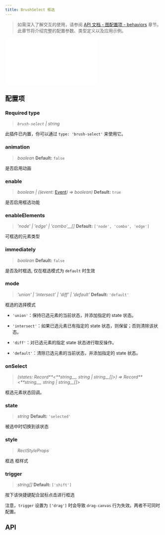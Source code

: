 ```yaml
---
title: BrushSelect 框选
---
```


> 如需深入了解交互的使用，请参阅 [API 文档 - 图配置项 - behaviors](/api/graph/option#behaviors) 章节。此章节将介绍完整的配置参数、类型定义以及应用示例。

<embed src="@/common/api/behaviors/brush-select.md"></embed>

## 配置项

### <Badge type="success">Required</Badge> type

> _`brush-select` \| string_

此插件已内置，你可以通过 `type: 'brush-select'` 来使用它。

### animation

> _boolean_ **Default:** `false`

是否启用动画

### enable

> _boolean \| ((event:_ [Event](/manual/graph-api/event#事件对象属性)_) => boolean)_ **Default:** `true`

是否启用框选功能

### enableElements

> _'node' \| 'edge' \| 'combo'\_\_[]_ **Default:** `['node', 'combo', 'edge']`

可框选的元素类型

### immediately

> _boolean_ **Default:** `false`

是否及时框选, 仅在框选模式为 `default` 时生效

### mode

> _'union' \| 'intersect' \| 'diff' \| 'default'_ **Default:** `'default'`

框选的选择模式

- `'union'`：保持已选元素的当前状态，并添加指定的 state 状态。

- `'intersect'`：如果已选元素已有指定的 state 状态，则保留；否则清除该状态。

- `'diff'`：对已选元素的指定 state 状态进行取反操作。

- `'default'`：清除已选元素的当前状态，并添加指定的 state 状态。

### onSelect

> _(states:_ _Record**&lt;**string\_\_,_ _string_ _\|_ _string\_\_[]>) =>_ _Record**&lt;**string\_\_,_ _string_ _\|_ _string\_\_[]>_

框选元素状态回调。

### state

> _string_ **Default:** `'selected'`

被选中时切换到该状态

### style

> _RectStyleProps_

框选 框样式

### trigger

> _string[]_ **Default:** `['shift']`

按下该快捷键配合鼠标点击进行框选

注意，`trigger` 设置为 `['drag']` 时会导致 `drag-canvas` 行为失效。两者不可同时配置。

## API
